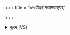 +++
title = "०७ वी३दं मध्यमवासृपद्"

+++
<details><summary>मूलम् (VS)</summary>

वी॒३॒॑दं मध्य॒मवा॑सृपद्रक्षो॒हामी॑व॒चात॑नः।  
अमी॑वाः॒ सर्वा॑श्चा॒तय॑न्ना॒शय॑दभि॒भा इ॒तः ॥
</details>